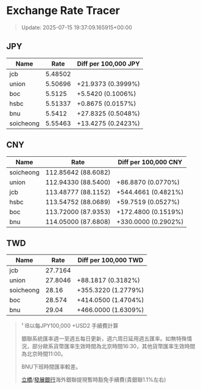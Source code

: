 # Exchange Rate Tracer

> Update: 2025-07-15 19:37:09.165915+00:00

## JPY

| Name      |    Rate | Diff per 100,000 JPY   |
|-----------|---------|------------------------|
| jcb       | 5.48502 |                        |
| union     | 5.50696 | +21.9373 (0.3999%)     |
| boc       | 5.5125  | +5.5420 (0.1006%)      |
| hsbc      | 5.51337 | +0.8675 (0.0157%)      |
| bnu       | 5.5412  | +27.8325 (0.5048%)     |
| soicheong | 5.55463 | +13.4275 (0.2423%)     |

## CNY

| Name      | Rate                | Diff per 100,000 CNY   |
|-----------|---------------------|------------------------|
| soicheong | 112.85642	(88.6082) |                        |
| union     | 112.94330	(88.5400) | +86.8870 (0.0770%)     |
| jcb       | 113.48777	(88.1152) | +544.4661 (0.4821%)    |
| hsbc      | 113.54752	(88.0689) | +59.7519 (0.0527%)     |
| boc       | 113.72000	(87.9353) | +172.4800 (0.1519%)    |
| bnu       | 114.05000	(87.6808) | +330.0000 (0.2902%)    |

## TWD

| Name      |    Rate | Diff per 100,000 TWD   |
|-----------|---------|------------------------|
| jcb       | 27.7164 |                        |
| union     | 27.8046 | +88.1817 (0.3182%)     |
| soicheong | 28.16   | +355.3220 (1.2779%)    |
| boc       | 28.574  | +414.0500 (1.4704%)    |
| bnu       | 29.04   | +466.0000 (1.6309%)    |


> ¹ IB以每JPY100,000 +USD2 手續費計算
>
> 銀聯系統匯率週一至週五每日更新，週六周日延用週五匯率。如無特殊情況，部分歐系貨幣匯率生效時間為北京時間16:30，其他貨幣匯率生效時間為北京時間11:00。
>
> BNU下班時間匯率較差。
>
> [立橋](https://www.wlbank.com.mo/uploads/ueditor/file/20181211/1544536513900230.pdf)/[發展銀行](https://www.mdb.com.mo/Service_Charges_20230728.pdf)海外銀聯提現暫時豁免手續費(貴銀聯1.1%左右)

